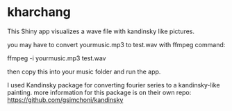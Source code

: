 # kharchang
This Shiny app visualizes a wave file with kandinsky like pictures.

you may have to convert yourmusic.mp3 to test.wav with ffmpeg command:

ffmpeg -i yourmusic.mp3 test.wav 

then copy this into your music folder and run the app.

I used Kandinsky package for converting fourier series to a kandinsky-like painting. more information for this package is on their own repo: https://github.com/gsimchoni/kandinsky

